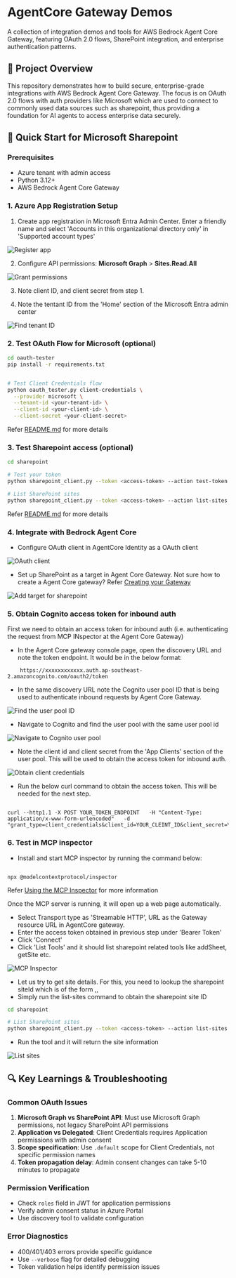 # AgentCore Gateway Demos

A collection of integration demos and tools for AWS Bedrock Agent Core Gateway, featuring OAuth 2.0 flows, SharePoint integration, and enterprise authentication patterns.

## 🎯 Project Overview

This repository demonstrates how to build secure, enterprise-grade integrations with AWS Bedrock Agent Core Gateway. The focus is on OAuth 2.0 flows with auth providers like Microsoft which are used to connect to commonly used data sources such as sharepoint, thus providing a foundation for AI agents to access enterprise data securely.


## 🚀 Quick Start for Microsoft Sharepoint

### Prerequisites
- Azure tenant with admin access
- Python 3.12+
- AWS Bedrock Agent Core Gateway

### 1. Azure App Registration Setup
1. Create app registration in Microsoft Entra Admin Center. Enter a friendly name and select 'Accounts in this organizational directory only' in 'Supported account types'

![Register app](sharepoint/register_app.png)

2. Configure API permissions: **Microsoft Graph** >  **Sites.Read.All**

![Grant permissions](sharepoint/add_permissions.png)

3. Note client ID, and client secret from step 1.

4. Note the tentant ID from the 'Home' section of the Microsoft Entra admin center

![Find tenant ID](sharepoint/find_tentant_id.png)


### 2. Test OAuth Flow for Microsoft (optional)
```bash
cd oauth-tester
pip install -r requirements.txt


# Test Client Credentials flow
python oauth_tester.py client-credentials \
  --provider microsoft \
  --tenant-id <your-tenant-id> \
  --client-id <your-client-id> \
  --client-secret <your-client-secret>
```
Refer [README.md](oauth-tester/README.md) for more details


### 3. Test Sharepoint access (optional)
```bash
cd sharepoint

# Test your token
python sharepoint_client.py --token <access-token> --action test-token

# List SharePoint sites
python sharepoint_client.py --token <access-token> --action list-sites
```

Refer [README.md](sharepoint/README.md) for more details


### 4. Integrate with Bedrock Agent Core
- Configure OAuth client in AgentCore Identity as a OAuth client

![OAuth client](sharepoint/oauth_client_setup.png)

- Set up SharePoint as a target in Agent Core Gateway. Not sure how to create a Agent Core gateway? Refer [Creating your Gateway](!https://docs.aws.amazon.com/bedrock-agentcore/latest/devguide/create-gateway-methods.html)

![Add target for sharepoint](sharepoint/add_target_sharepoint.png)


### 5. Obtain Cognito access token for inbound auth
First we need to obtain an access token for inbound auth (i.e. authenticating the request from MCP INspector at the Agent Core Gateway) 

- In the Agent Core gateway console page, open the discovery URL and note the token endpoint. It would be in the below format:

```
    https://xxxxxxxxxxxx.auth.ap-southeast-2.amazoncognito.com/oauth2/token

```

- In the same discovery URL note the Cognito user pool ID that is being used to authenticate inbound requests by Agent Core Gateway.

![Find the user pool ID](find_user_pool_id.png)

- Navigate to Cognito and find the user pool with the same user pool id

![Navigate to Cognito user pool](find_user_pool.png)

- Note the client id and client secret from the 'App Clients' section of the user pool. This will be used to obtain the access token for inbound auth.

![Obtain client credentials](cognito_client_credentials.png)

- Run the below curl command to obtain the access token. This will be needed for the next step.

```

curl --http1.1 -X POST YOUR_TOKEN_ENDPOINT   -H "Content-Type: application/x-www-form-urlencoded"   -d "grant_type=client_credentials&client_id=YOUR_CLEINT_ID&client_secret=YOUR_CLIENT_SECRET"

```

### 6. Test in MCP inspector

- Install and start MCP inspector by running the command below:

```

npx @modelcontextprotocol/inspector

```

Refer [Using the MCP Inspector](https://docs.aws.amazon.com/bedrock-agentcore/latest/devguide/gateway-using-inspector.html) for more information

Once the MCP server is running, it will open up a web page automatically. 

- Select Transport type as 'Streamable HTTP', URL as the Gateway resource URL in AgentCore gateway.
- Enter the access token obtained in previous step under 'Bearer Token'
- Click 'Connect'
- Click 'List Tools' and it should list sharepoint related tools like addSheet, getSite etc.

![MCP Inspector](mcp_inspector.png)

- Let us try to get site details. For this, you need to lookup the sharepoint siteId which is of the form <domain>,<guid>,<guid>
- Simply run the list-sites command to obtain the sharepoint site ID

```bash
cd sharepoint

# List SharePoint sites
python sharepoint_client.py --token <access-token> --action list-sites
```
- Run the tool and it will return the site information

![List sites](list_sites.png)






## 🔍 Key Learnings & Troubleshooting

### Common OAuth Issues
1. **Microsoft Graph vs SharePoint API**: Must use Microsoft Graph permissions, not legacy SharePoint API permissions
2. **Application vs Delegated**: Client Credentials requires Application permissions with admin consent
3. **Scope specification**: Use `.default` scope for Client Credentials, not specific permission names
4. **Token propagation delay**: Admin consent changes can take 5-10 minutes to propagate

### Permission Verification
- Check `roles` field in JWT for application permissions
- Verify admin consent status in Azure Portal
- Use discovery tool to validate configuration

### Error Diagnostics
- 400/401/403 errors provide specific guidance
- Use `--verbose` flag for detailed debugging
- Token validation helps identify permission issues



